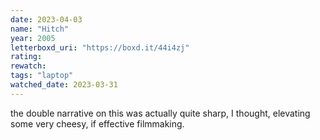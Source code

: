 ```yaml
---
date: 2023-04-03
name: "Hitch"
year: 2005
letterboxd_uri: "https://boxd.it/44i4zj"
rating: 
rewatch: 
tags: "laptop"
watched_date: 2023-03-31
---
```


the double narrative on this was actually quite sharp, I thought, elevating some very cheesy, if effective filmmaking.
